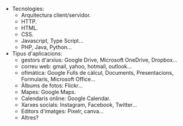 - Tecnologies:
  - Arquitectura client/servidor.
  - HTTP.
  - HTML.
  - CSS.
  - Javascript, Type Script...
  - PHP, Java, Python...
- Tipus d'aplicacions: 
  - gestors d'arxius: Google Drive, Microsoft OneDrive, Dropbox...
  - correu web: gmail, yahoo, hotmail, outlook...
  - ofimàtica: Google Fulls de càlcul, Documents, Presentacions, Formularis, Microsoft Office...
  - Àlbums de fotos: Flickr...
  - Mapes: Google Maps.
  - Calendaris online: Google Calendar.
  - Xarxes socials: Instagram, Facebook, Twitter...
  - Editors d'imatges: Pixelr, canva...
  - Altres?
